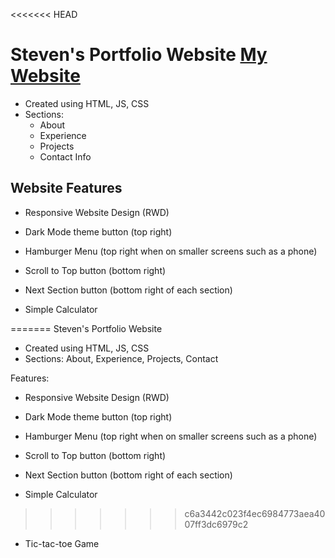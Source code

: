 <<<<<<< HEAD
# Steven's Portfolio Website [My Website](https://stevennguyenportfolio.netlify.app/)

- Created using HTML, JS, CSS
- Sections:
    - About
    - Experience
    - Projects
    - Contact Info

## Website Features

- Responsive Website Design (RWD)

- Dark Mode theme button (top right)

- Hamburger Menu (top right when on smaller screens such as a phone)

- Scroll to Top button (bottom right)

- Next Section button (bottom right of each section)

- Simple Calculator

=======
Steven's Portfolio Website

- Created using HTML, JS, CSS
- Sections: About, Experience, Projects, Contact 

Features:

- Responsive Website Design (RWD)
- Dark Mode theme button (top right)
- Hamburger Menu (top right when on smaller screens such as a phone)
- Scroll to Top button (bottom right)
- Next Section button (bottom right of each section)

- Simple Calculator
>>>>>>> c6a3442c023f4ec6984773aea4007ff3dc6979c2
- Tic-tac-toe Game
